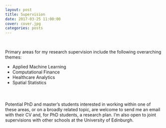 ```yaml
---
layout: post
title: Supervision
date: 2017-03-25 11:00:00
cover: cover.jpg
categories: posts
---
```


<br>

Primary areas for my research supervision include the following overarching themes:

* Applied Machine Learning
* Computational Finance
* Healthcare Analytics
* Spatial Statistics

<div style="height:25px;font-size:1px;">&nbsp;</div>

Potential PhD and master’s students interested in working within one of these areas, or on a broadly related topic, are welcome to send me an email with their CV and, for PhD students, a research plan. I’m also open to joint supervisions with other schools at the University of Edinburgh.

<br>

